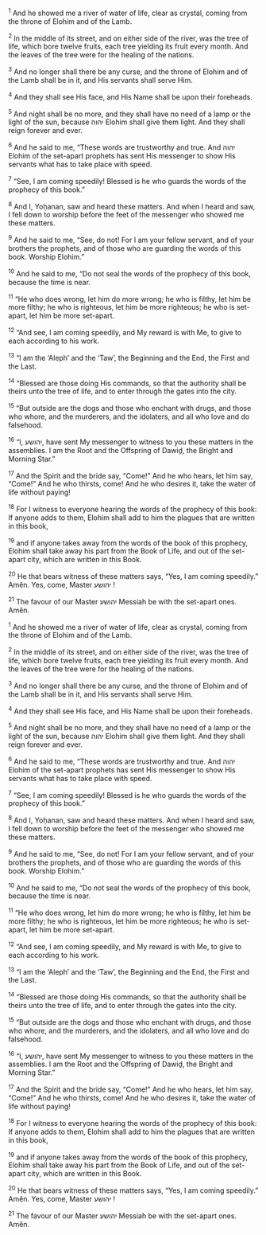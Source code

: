 <sup>1</sup> And he showed me a river of water of life, clear as crystal, coming from the throne of Elohim and of the Lamb.

<sup>2</sup> In the middle of its street, and on either side of the river, was the tree of life, which bore twelve fruits, each tree yielding its fruit every month. And the leaves of the tree were for the healing of the nations.

<sup>3</sup> And no longer shall there be any curse, and the throne of Elohim and of the Lamb shall be in it, and His servants shall serve Him.

<sup>4</sup> And they shall see His face, and His Name shall be upon their foreheads.

<sup>5</sup> And night shall be no more, and they shall have no need of a lamp or the light of the sun, because יהוה Elohim shall give them light. And they shall reign forever and ever.

<sup>6</sup> And he said to me, “These words are trustworthy and true. And יהוה Elohim of the set-apart prophets has sent His messenger to show His servants what has to take place with speed.

<sup>7</sup> “See, I am coming speedily! Blessed is he who guards the words of the prophecy of this book.”

<sup>8</sup> And I, Yoḥanan, saw and heard these matters. And when I heard and saw, I fell down to worship before the feet of the messenger who showed me these matters.

<sup>9</sup> And he said to me, “See, do not! For I am your fellow servant, and of your brothers the prophets, and of those who are guarding the words of this book. Worship Elohim.”

<sup>10</sup> And he said to me, “Do not seal the words of the prophecy of this book, because the time is near.

<sup>11</sup> “He who does wrong, let him do more wrong; he who is filthy, let him be more filthy; he who is righteous, let him be more righteous; he who is set-apart, let him be more set-apart.

<sup>12</sup> “And see, I am coming speedily, and My reward is with Me, to give to each according to his work.

<sup>13</sup> “I am the ‘Aleph’ and the ‘Taw’, the Beginning and the End, the First and the Last.

<sup>14</sup> “Blessed are those doing His commands, so that the authority shall be theirs unto the tree of life, and to enter through the gates into the city.

<sup>15</sup> “But outside are the dogs and those who enchant with drugs, and those who whore, and the murderers, and the idolaters, and all who love and do falsehood.

<sup>16</sup> “I, יהושע, have sent My messenger to witness to you these matters in the assemblies. I am the Root and the Offspring of Dawiḏ, the Bright and Morning Star.”

<sup>17</sup> And the Spirit and the bride say, “Come!” And he who hears, let him say, “Come!” And he who thirsts, come! And he who desires it, take the water of life without paying!

<sup>18</sup> For I witness to everyone hearing the words of the prophecy of this book: If anyone adds to them, Elohim shall add to him the plagues that are written in this book,

<sup>19</sup> and if anyone takes away from the words of the book of this prophecy, Elohim shall take away his part from the Book of Life, and out of the set-apart city, which are written in this Book.

<sup>20</sup> He that bears witness of these matters says, “Yes, I am coming speedily.” Amĕn. Yes, come, Master יהושע !

<sup>21</sup> The favour of our Master יהושע Messiah be with the set-apart ones. Amĕn.

<sup>1</sup> And he showed me a river of water of life, clear as crystal, coming from the throne of Elohim and of the Lamb.

<sup>2</sup> In the middle of its street, and on either side of the river, was the tree of life, which bore twelve fruits, each tree yielding its fruit every month. And the leaves of the tree were for the healing of the nations.

<sup>3</sup> And no longer shall there be any curse, and the throne of Elohim and of the Lamb shall be in it, and His servants shall serve Him.

<sup>4</sup> And they shall see His face, and His Name shall be upon their foreheads.

<sup>5</sup> And night shall be no more, and they shall have no need of a lamp or the light of the sun, because יהוה Elohim shall give them light. And they shall reign forever and ever.

<sup>6</sup> And he said to me, “These words are trustworthy and true. And יהוה Elohim of the set-apart prophets has sent His messenger to show His servants what has to take place with speed.

<sup>7</sup> “See, I am coming speedily! Blessed is he who guards the words of the prophecy of this book.”

<sup>8</sup> And I, Yoḥanan, saw and heard these matters. And when I heard and saw, I fell down to worship before the feet of the messenger who showed me these matters.

<sup>9</sup> And he said to me, “See, do not! For I am your fellow servant, and of your brothers the prophets, and of those who are guarding the words of this book. Worship Elohim.”

<sup>10</sup> And he said to me, “Do not seal the words of the prophecy of this book, because the time is near.

<sup>11</sup> “He who does wrong, let him do more wrong; he who is filthy, let him be more filthy; he who is righteous, let him be more righteous; he who is set-apart, let him be more set-apart.

<sup>12</sup> “And see, I am coming speedily, and My reward is with Me, to give to each according to his work.

<sup>13</sup> “I am the ‘Aleph’ and the ‘Taw’, the Beginning and the End, the First and the Last.

<sup>14</sup> “Blessed are those doing His commands, so that the authority shall be theirs unto the tree of life, and to enter through the gates into the city.

<sup>15</sup> “But outside are the dogs and those who enchant with drugs, and those who whore, and the murderers, and the idolaters, and all who love and do falsehood.

<sup>16</sup> “I, יהושע, have sent My messenger to witness to you these matters in the assemblies. I am the Root and the Offspring of Dawiḏ, the Bright and Morning Star.”

<sup>17</sup> And the Spirit and the bride say, “Come!” And he who hears, let him say, “Come!” And he who thirsts, come! And he who desires it, take the water of life without paying!

<sup>18</sup> For I witness to everyone hearing the words of the prophecy of this book: If anyone adds to them, Elohim shall add to him the plagues that are written in this book,

<sup>19</sup> and if anyone takes away from the words of the book of this prophecy, Elohim shall take away his part from the Book of Life, and out of the set-apart city, which are written in this Book.

<sup>20</sup> He that bears witness of these matters says, “Yes, I am coming speedily.” Amĕn. Yes, come, Master יהושע !

<sup>21</sup> The favour of our Master יהושע Messiah be with the set-apart ones. Amĕn.


